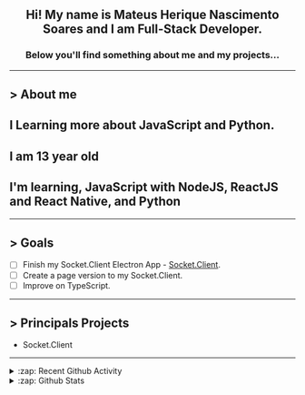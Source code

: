 <div align="center">

## Hi! My name is Mateus Herique Nascimento Soares and I am Full-Stack Developer.

### Below you'll find something about me and my projects...

</div>

---

## **>** About me

## I Learning more about JavaScript and Python.

## I am 13 year old

## I'm learning, JavaScript with NodeJS, ReactJS and React Native, and Python

---

## **>** Goals

- [ ] Finish my Socket.Client Electron App - [Socket.Client](https://github.com/MateusSoares895/socket.client).
- [ ] Create a page version to my Socket.Client.
- [ ] Improve on TypeScript.

---

## **>** Principals Projects

- Socket.Client

---

<details>
  <summary>:zap: Recent Github Activity</summary>

<!--START_SECTION:activity-->
1. ❗️ Opened issue [#854](https://github.com//denysdovhan/spaceship-prompt/issues/854) in [denysdovhan/spaceship-prompt](https://github.com//denysdovhan/spaceship-prompt)
2. 🗣 Commented on [#3](https://github.com//password-generator/password-check-strength/issues/3) in [password-generator/password-check-strength](https://github.com//password-generator/password-check-strength)
3. 🗣 Commented on [#3](https://github.com//password-generator/password-check-strength/issues/3) in [password-generator/password-check-strength](https://github.com//password-generator/password-check-strength)
4. 💪 Opened PR [#3](https://github.com//password-generator/password-check-strength/pull/3) in [password-generator/password-check-strength](https://github.com//password-generator/password-check-strength)
5. 🎉 Merged PR [#2](https://github.com//password-generator/password-check-strength/pull/2) in [password-generator/password-check-strength](https://github.com//password-generator/password-check-strength)
<!--END_SECTION:activity-->
</details>

<details>
  <summary>:zap: Github Stats</summary>

  <br />

  <a href="https://github.com/mateushnsoares">
    <img align="center" src="https://github-readme-stats.vercel.app/api?username=mateushnsoares&show_icons=true&theme=dark&line_height=27" alt="mateushnsoares github stats"/>
  </a>

  <a>
    <img align="center" src="https://github-readme-stats.vercel.app/api/top-langs/?username=mateushnsoares&theme=dark&layout=compact" alt="mateushnsoares most used languages" />
  </a>
</details>
